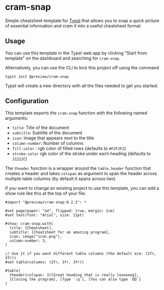 # cram-snap

Simple cheatsheet template for [Typst](https://typst.app/) that allows you to
snap a quick picture of essential information and cram it into a useful
cheatsheet format.

## Usage

You can use this template in the Typst web app by clicking "Start from template"
on the dashboard and searching for `cram-snap`.

Alternatively, you can use the CLI to kick this project off using the command

```
typst init @preview/cram-snap
```

Typst will create a new directory with all the files needed to get you started.

## Configuration

This template exports the `cram-snap` function with the following named
arguments:

- `title`: Title of the document
- `subtitle`: Subtitle of the document
- `icon`: Image that appears next to the title
- `column-number`: Number of columns
- `fill-color` : rgb color of filled rows (defaults to `#F2F2F2`)
- `stroke-color` rgb color of the stroke under each heading (defaults to
  `21222C`)

The `theader` function is a wrapper around the `table.header` function that
creates a header and takes `colspan` as argument to span the header across
multiple table columns (by default it spans across two)

If you want to change an existing project to use this template, you can add a
show rule like this at the top of your file:

```typst
#import "@preview/cram-snap:0.2.2": *

#set page(paper: "a4", flipped: true, margin: 1cm)
#set text(font: "Arial", size: 11pt)

#show: cram-snap.with(
  title: [Cheatsheet],
  subtitle: [Cheatsheet for an amazing program],
  icon: image("icon.png"),
  column-number: 3,
)

// Use it if you want different table columns (the default are: (2fr, 3fr))
#set table(columns: (2fr, 3fr, 3fr))

#table(
  theader(colspan: 3)[Great heading that is really looooong],
  [Closing the program], [Type `:q`], [You can also type `QQ`]
)
```
